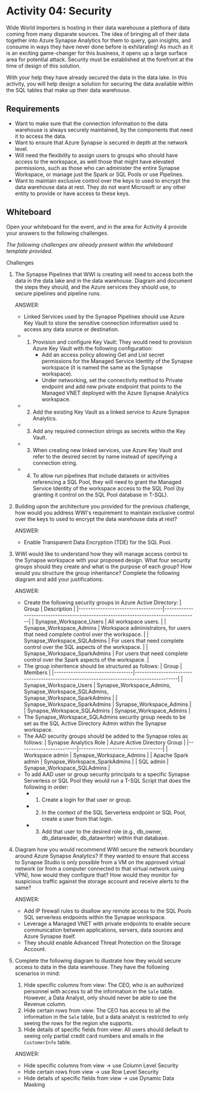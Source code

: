 # Activity 04: Security

Wide World Importers is hosting in their data warehouse a plethora of data coming from many disparate sources. The idea of bringing all of their data together into Azure Synapse Analytics for them to query, gain insights, and consume in ways they have never done before is exhilarating! As much as it is an exciting game-changer for this business, it opens up a large surface area for potential attack. Security must be established at the forefront at the time of design of this solution.

With your help they have already secured the data in the data lake. In this activity, you will help design a solution for securing the data available within the SQL tables that make up their data warehouse.

## Requirements

* Want to make sure that the connection information to the data warehouse is always securely maintained, by the components that need it to access the data.
* Want to ensure that Azure Synapse is secured in depth at the network level.
* Will need the flexibility to assign users to groups who should have access to the workspace, as well those that might have elevated permissions, such as those who can administer the entire Synapse Workspace, or manage just the Spark or SQL Pools or use Pipelines.
* Want to maintain exclusive control over the keys to used to encrypt the data warehouse data at rest. They do not want Microsoft or any other entity to provide or have access to these keys.

## Whiteboard

Open your whiteboard for the event, and in the area for Activity 4 provide your answers to the following challenges.

*The following challenges are already present within the whiteboard template provided.*

Challenges

1. The Synapse Pipelines that WWI is creating will need to access both the data in the data lake and in the data warehouse. Diagram and document the steps they should, and the Azure services they should use, to secure pipelines and pipeline runs.

    ANSWER:

    * Linked Services used by the Synapse Pipelines should use Azure Key Vault to store the sensitive connection information used to access any data source or destination.
    * 1. Provision and configure Key Vault: They would need to provision Azure Key Vault with the following configuration:
          * Add an access policy allowing Get and List secret permissions for the Managed Service Identity of the Synapse workspace (it is named the same as the Synapse workspace).
          * Under networking, set the connectivity method to Private endpoint and add new private endpoint that points to the Managed VNET deployed with the Azure Synapse Analytics workspace.
    * 2. Add the existing Key Vault as a linked service to Azure Synapse Analytics.
    * 3. Add any required connection strings as secrets within the Key Vault.
    * 3. When creating new linked services, use Azure Key Vault and refer to the desired secret by name instead of specifying a connection string.
    * 4. To allow run pipelines that include datasets or activities referencing a SQL Pool, they will need to grant the Managed Service Identity of the workspace access to the SQL Pool (by granting it control on the SQL Pool database in T-SQL).

2. Building upon the architecture you provided for the previous challenge, how would you address WWI's requirement to maintain exclusive control over the keys to used to encrypt the data warehouse data at rest?

    ANSWER:

    * Enable Transparent Data Encryption (TDE) for the SQL Pool.

3. WWI would like to understand how they will manage access control to the Synapse workspace with your proposed design. What four security groups should they create and what is the purpose of each group? How would you structure the group inheritance? Complete the following diagram and add your justifications.

    ANSWER:

    * Create the following security groups in Azure Active Directory:
        | Group                             | Description                                                                        |
        |-----------------------------------|------------------------------------------------------------------------------------|
        | Synapse_Workspace_Users         | All workspace users.                                                               |
        | Synapse_Workspace_Admins        | Workspace administrators, for users that need complete control over the workspace. |
        | Synapse_Workspace_SQLAdmins     | For users that need complete control over the SQL aspects of the workspace.        |
        | Synapse_Workspace_SparkAdmins   | For users that need complete control over the Spark aspects of the workspace.      |
    * The group inheritence should be structured as follows:
        | Group                           | Members                                                                                |
        |---------------------------------|----------------------------------------------------------------------------------------|
        | Synapse_Workspace_Users       | Synapse_Workspace_Admins, Synapse_Workspace_SQLAdmins, Synapse_Workspace_SparkAdmins |
        | Synapse_Workspace_SparkAdmins | Synapse_Workspace_Admins                                                               |
        | Synapse_Workspace_SQLAdmins   | Synapse_Workspace_Admins                                                               |
    * The Synapse_Workspace_SQLAdmins security group needs to be set as the SQL Active Directory Admin within the Synapse workspace.
    * The AAD security groups should be added to the Synapse roles as follows:
        | Synapse Analytics Role | Azure Active Directory Group      |
        |------------------------|-----------------------------------|
        | Workspace admin        | Synapse_Workspace_Admins      |
        | Apache Spark admin     | Synapse_Workspace_SparkAdmins |
        | SQL admin              | Synapse_Workspace_SQLAdmins   |
    *  To add AAD user or group security principals to a specific Synapse Serverless or SQL Pool they would run a T-SQL Script that does the following in order:
       *  1. Create a login for that user or group.
       *  2. In the context of the SQL Serverless endpoint or SQL Pool, create a user from that login.
       *  3. Add that user to the desired role (e.g., db_owner, db_datareader, db_datawriter) within that database.

4. Diagram how you would recommend WWI secure the network boundary around Azure Synapse Analytics? If they wanted to ensure that access to Synapse Studio is only possible from a VM on the approved virtual network (or from a computer connected to that virtual network using VPN), how would they configure that? How would they monitor for suspicious traffic against the storage account and receive alerts to the same?

    ANSWER:

    * Add IP firewall rules to disallow any remote access to the SQL Pools SQL serverless endpoints within the Synapse workspace.
    * Leverage a Managed VNET with private endpoints to enable secure communication between applications, servers, data sources and Azure Synapse itself.
    * They should enable Advanced Threat Protection on the Storage Account.

5. Complete the following diagram to illustrate how they would secure access to data in the data warehouse. They have the following scenarios in mind:
   1. Hide specific columns from view: The CEO, who is an authorized personnel with access to all the information in the `Sale` table. However, a Data Analyst, only should never be able to see the Revenue column.
   2. Hide certain rows from view: The CEO has access to all the information in the `Sale` table, but a data analyst is restricted to only seeing the rows for the region she supports.
   3. Hide details of specific fields from view: All users should default to seeing only partial credit card numbers and emails in the `CustomerInfo` table.

    ANSWER:

    * Hide specific columns from view -> use Column Level Security
    * Hide certain rows from view -> use Row Level Security
    * Hide details of specific fields from view -> use Dynamic Data Masking
    
